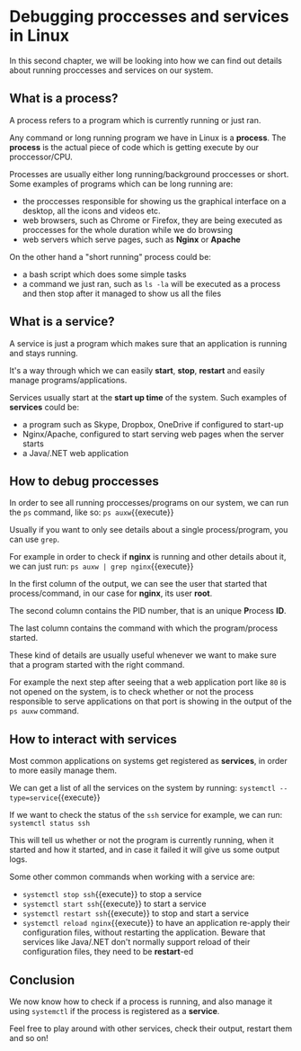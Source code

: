 # Debugging proccesses and services in Linux

In this second chapter, we will be looking into how we can find out details about running proccesses and services on our system.

## What is a process?

A process refers to a program which is currently running or just ran.

Any command or long running program we have in Linux is a **process**. The **process** is the actual piece of code which is getting execute by our proccessor/CPU.

Processes are usually either long running/background proccesses or short. Some examples of programs which can be long running are:

  - the proccesses responsible for showing us the graphical interface on a desktop, all the icons and videos etc.
  - web browsers, such as Chrome or Firefox, they are being executed as proccesses for the whole duration while we do browsing
  - web servers which serve pages, such as **Nginx** or **Apache**

On the other hand a "short running" process could be:

  - a bash script which does some simple tasks
  - a command we just ran, such as `ls -la` will be executed as a process and then stop after it managed to show us all the files

## What is a service?

A service is just a program which makes sure that an application is running and stays running.

It's a way through which we can easily **start**, **stop**, **restart** and easily manage programs/applications.

Services usually start at the **start up time** of the system. Such examples of **services** could be:

  - a program such as Skype, Dropbox, OneDrive if configured to start-up
  - Nginx/Apache, configured to start serving web pages when the server starts
  - a Java/.NET web application


## How to debug proccesses

In order to see all running proccesses/programs on our system, we can run the `ps` command, like so: `ps auxw`{{execute}}

Usually if you want to only see details about a single process/program, you can use `grep`.

For example in order to check if **nginx** is running and other details about it, we can just run: `ps auxw | grep nginx`{{execute}}

In the first column of the output, we can see the user that started that process/command, in our case for **nginx**, its user **root**.

The second column contains the PID number, that is an unique **P**rocess **ID**.

The last column contains the command with which the program/process started.

These kind of details are usually useful whenever we want to make sure that a program started with the right command.

For example the next step after seeing that a web application port like `80` is not opened on the system, is to check whether or not the process responsible to serve applications on that port is showing in the output of the `ps auxw` command.


## How to interact with services

Most common applications on systems get registered as **services**, in order to more easily manage them.

We can get a list of all the services on the system by running: `systemctl --type=service`{{execute}}

If we want to check the status of the `ssh` service for example, we can run: `systemctl status ssh`

This will tell us whether or not the program is currently running, when it started and how it started, and in case it failed it will give us some output logs.

Some other common commands when working with a service are:

  - `systemctl stop ssh`{{execute}} to stop a service
  - `systemctl start ssh`{{execute}} to start a service
  - `systemctl restart ssh`{{execute}} to stop and start a service
  - `systemctl reload nginx`{{execute}} to have an application re-apply their configuration files, without restarting the application. Beware that services like Java/.NET don't normally support reload of their configuration files, they need to be **restart**-ed


## Conclusion

We now know how to check if a process is running, and also manage it using `systemctl` if the process is registered as a **service**.

Feel free to play around with other services, check their output, restart them and so on!
